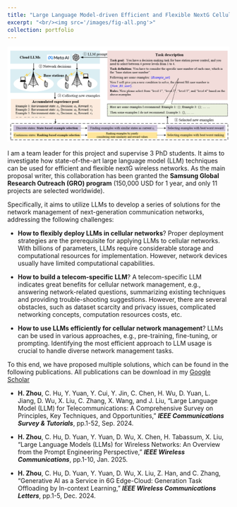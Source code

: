 ```yaml
---
title: "Large Language Model-driven Efficient and Flexible NextG Cellular Network Management"
excerpt: "<br/><img src='/images/fig-all.png'>"
collection: portfolio
---
```


![avatar](/images/fig-all.png "LLM-enabled network management")


I am a team leader for this project and supervise 3 PhD students. It aims to investigate how state-of-the-art large language model (LLM) techniques can be used for efficient and flexible nextG wireless networks. As the main proposal writer, this collaboration has been granted the **Samsung Global Research Outreach (GRO)
program** (150,000 USD for 1 year, and only 11 projects are selected worldwide).

Specifically, it aims to utilize LLMs to develop a series of solutions for the network management of next-generation communication networks, addressing the following challenges:

* **How to flexibly deploy LLMs in cellular networks**? Proper deployment strategies are the prerequisite for applying LLMs to cellular networks. With billions of parameters, LLMs require considerable storage and computational resources for implementation. However, network devices usually have limited computational capabilities.
   
* **How to build a telecom-specific LLM**? A telecom-specific LLM indicates great benefits for cellular network management, e.g., answering network-related questions, summarizing existing techniques and providing trouble-shooting suggestions. However, there are several obstacles, such as dataset scarcity and privacy issues, complicated networking concepts, computation resources costs, etc.

* **How to use LLMs efficiently for cellular network management**? LLMs can be used in various approaches, e.g., pre-training, fine-tuning, or prompting. Identifying the most efficient approach to LLM usage is crucial to handle diverse network management tasks.

To this end, we have proposed multiple solutions, which can be found in the following publications. All publications can be download in my [Google Scholar](https://scholar.google.com/citations?user=AVx1JkgAAAAJ&hl=zh-CN)

* **H. Zhou**, C. Hu, Y. Yuan, Y. Cui, Y. Jin, C. Chen, H. Wu, D. Yuan, L. Jiang, D. Wu, X. Liu, C. Zhang, X. Wang, and J. Liu, “Large Language Model (LLM) for Telecommunications: A Comprehensive Survey on Principles, Key Techniques, and Opportunities,” ***IEEE Communications Survey & Tutorials***, pp.1-52, Sep. 2024.

* **H. Zhou**, C. Hu, D. Yuan, Y. Yuan, D. Wu, X. Chen, H. Tabassum, X. Liu, “Large Language Models (LLMs) for Wireless Networks: An Overview from the Prompt Engineering Perspective,” ***IEEE Wireless Communications***, pp.1-10, Jan. 2025.

* **H. Zhou**, C. Hu, D. Yuan, Y. Yuan, D. Wu, X. Liu, Z. Han, and C. Zhang, “Generative AI as a Service in 6G Edge-Cloud: Generation Task Offloading by In-context Learning,” ***IEEE Wireless Communications Letters***, pp.1-5, Dec. 2024.


